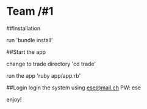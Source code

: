 Team /#1
===============
##Installation

run 'bundle install'

##Start the app

change to trade directory
'cd trade'

run the app
'ruby app/app.rb'

##Login
login the system using
ese@mail.ch
PW: ese

enjoy!